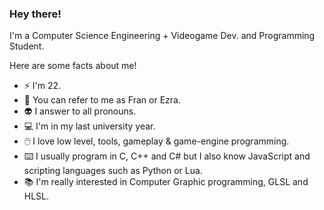 ### Hey there!

I'm a Computer Science Engineering + Videogame Dev. and Programming Student.

Here are some facts about me!
* ⚡ I'm 22.
* 🖖 You can refer to me as Fran or Ezra.
* 👽 I answer to all pronouns.
* 💻 I'm in my last university year.
* 🖱️  I love low level, tools, gameplay & game-engine programming.
* ⌨️ I usually program in C, C++ and C# but I also know JavaScript and scripting languages such as Python or Lua.
* 📚 I'm really interested in Computer Graphic programming, GLSL and HLSL.

